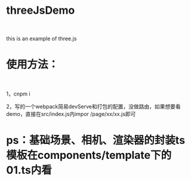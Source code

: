 # threeJsDemo
<br/>

this is an example of three.js
<br/>

# 使用方法：
<br/>

1，cnpm i
<br/>

2，写的一个webpack简易devServe和打包的配置，没做路由，如果想要看demo，直接在src/index.js内impor /page/xx/xx.js即可
<br/>

# ps：基础场景、相机、渲染器的封装ts模板在components/template下的01.ts内看

